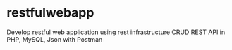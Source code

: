 # restfulwebapp
Develop restful web application using rest infrastructure
CRUD REST API in PHP, MySQL, Json with Postman
